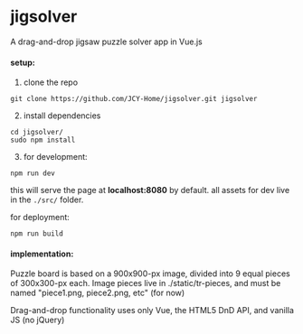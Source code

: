 # jigsolver
A drag-and-drop jigsaw puzzle solver app in Vue.js

#### setup:
1. clone the repo

`git clone https://github.com/JCY-Home/jigsolver.git jigsolver`

2. install dependencies

```
cd jigsolver/
sudo npm install
```

3. for development:

`npm run dev`

this will serve the page at **localhost:8080** by default.
all assets for dev live in the `./src/` folder.

for deployment:

`npm run build`

#### implementation:

Puzzle board is based on a 900x900-px image, divided into 9 equal pieces of 300x300-px each. Image pieces live in ./static/tr-pieces, and must be named "piece1.png, piece2.png, etc" (for now)

Drag-and-drop functionality uses only Vue, the HTML5 DnD API, and vanilla JS (no jQuery)


